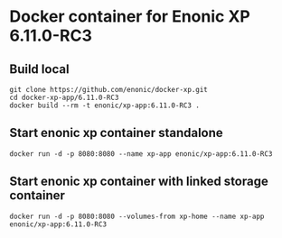 # Docker container for Enonic XP 6.11.0-RC3

## Build local

    git clone https://github.com/enonic/docker-xp.git
    cd docker-xp-app/6.11.0-RC3
    docker build --rm -t enonic/xp-app:6.11.0-RC3 .

## Start enonic xp container standalone

    docker run -d -p 8080:8080 --name xp-app enonic/xp-app:6.11.0-RC3

## Start enonic xp container with linked storage container

    docker run -d -p 8080:8080 --volumes-from xp-home --name xp-app enonic/xp-app:6.11.0-RC3

